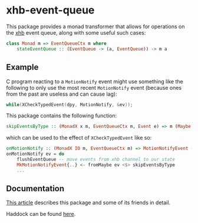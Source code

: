 # xhb-event-queue

This package provides a monad transformer that allows for operations on the
[xhb](https://hackage.haskell.org/package/xhb) event queue,
along with some useful such cases:

```haskell
class Monad m => EventQueueCtx m where
    stateEventQueue :: (EventQueue -> (a, EventQueue)) -> m a
```

## Example

C program reacting to a `MotionNotify` event might use something like the following to only use the most recent `MotionNotify` event (because ones from the past are useless and can cause lag):

```c
while(XCheckTypedEvent(dpy, MotionNotify, &ev));
```

This package contains the following function:

```haskell
skipEventsByType :: (MonadX x m, EventQueueCtx m, Event e) => m (Maybe e)
```

which can be used to the effect of `XCheckTypedEvent` like so:

```haskell
onMotionNotify :: (MonadX IO m, EventQueueCtx m) => MotionNotifyEvent -> m ()
onMotionNotify ev = do
    flushEventQueue -- move events from xhb channel to our state
    MkMotionNotifyEvent{..} <- fromMaybe ev <$> skipEventsByType
    ...
```

## Documentation

[This article](http://nickspinale.com/articles/xhb-monad) describes this package and some of its friends in detail.

Haddock can be found [here](https://nickspinale.github.io/xhb-event-queue).
